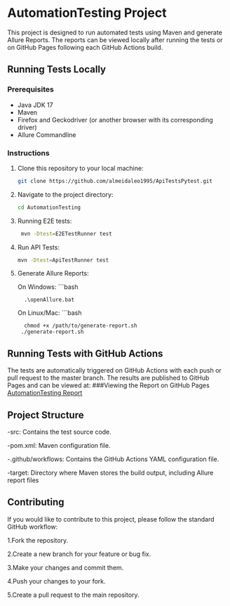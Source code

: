 # AutomationTesting Project

This project is designed to run automated tests using Maven and generate Allure Reports. The reports can be viewed locally after running the tests or on GitHub Pages following each GitHub Actions build.

## Running Tests Locally

### Prerequisites

- Java JDK 17
- Maven
- Firefox and Geckodriver (or another browser with its corresponding driver)
- Allure Commandline

### Instructions

1. Clone this repository to your local machine:

   ```bash
   git clone https://github.com/almeidaleo1995/ApiTestsPytest.git

2. Navigate to the project directory:

   ```bash
   cd AutomationTesting

3. Running E2E tests:
    ```bash
     mvn -Dtest=E2ETestRunner test

4. Run API Tests:
    ```bash
    mvn -Dtest=ApiTestRunner test
    
5. Generate Allure Reports:
   
   On Windows:
       ```bash
       
         .\openAllure.bat

   On Linux/Mac:
       ```bash
       
         chmod +x /path/to/generate-report.sh
        ./generate-report.sh

## Running Tests with GitHub Actions
The tests are automatically triggered on GitHub Actions with each push or pull request to the master branch. The results are published to GitHub Pages and can be viewed at:
  ###Viewing the Report on GitHub Pages
  [AutomationTesting Report](https://almeidaleo1995.github.io/AutomationTesting/)


## Project Structure
-src: Contains the test source code.

-pom.xml: Maven configuration file.

-.github/workflows: Contains the GitHub Actions YAML configuration file.

-target: Directory where Maven stores the build output, including Allure report files

## Contributing     
If you would like to contribute to this project, please follow the standard GitHub workflow:

1.Fork the repository.

2.Create a new branch for your feature or bug fix.

3.Make your changes and commit them.

4.Push your changes to your fork.

5.Create a pull request to the main repository.
